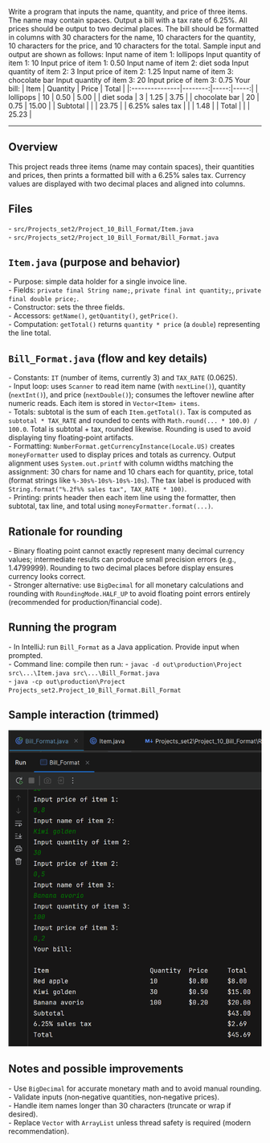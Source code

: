 Write a program that inputs the name, quantity, and price of three items. The
name may contain spaces. Output a bill with a tax rate of 6.25%. All prices should
be output to two decimal places. The bill should be formatted in columns with
30 characters for the name, 10 characters for the quantity, 10 characters for the
price, and 10 characters for the total. Sample input and output are shown as follows:
Input name of item 1:
lollipops
Input quantity of item 1:
10
Input price of item 1:
0.50
Input name of item 2:
diet soda
Input quantity of item 2:
3
Input price of item 2:
1.25
Input name of item 3:
chocolate bar
Input quantity of item 3:
20
Input price of item 3:
0.75
Your bill:
| Item           | Quantity | Price | Total |
|:---------------|--------:|-----:|-----:|
| lollipops      |      10 |  0.50 |  5.00 |
| diet soda      |       3 |  1.25 |  3.75 |
| chocolate bar  |      20 |  0.75 | 15.00 |
| Subtotal       |         |       | 23.75 |
| 6.25\% sales tax |       |       |  1.48 |
| Total          |         |       | 25.23 |

---

## Overview

This project reads three items (name may contain spaces), 
their quantities and prices, then prints a formatted bill with a 6.25% sales tax. 
Currency values are displayed with two decimal places and aligned into columns.

## Files

\- `src/Projects_set2/Project_10_Bill_Format/Item.java`  
\- `src/Projects_set2/Project_10_Bill_Format/Bill_Format.java`

## `Item.java` (purpose and behavior)

\- Purpose: simple data holder for a single invoice line.  
\- Fields: `private final String name;`, `private final int quantity;`, `private final double price;`.  
\- Constructor: sets the three fields.  
\- Accessors: `getName()`, `getQuantity()`, `getPrice()`.  
\- Computation: `getTotal()` returns `quantity * price` (a `double`) representing the line total.

## `Bill_Format.java` (flow and key details)

\- Constants: `IT` (number of items, currently 3) and `TAX_RATE` (0.0625).  
\- Input loop: uses `Scanner` to read item name (with `nextLine()`), quantity (`nextInt()`), and price (`nextDouble()`); consumes the leftover newline after numeric reads. Each item is stored in `Vector<Item> items`.  
\- Totals: subtotal is the sum of each `Item.getTotal()`. Tax is computed as `subtotal * TAX_RATE` and rounded to cents with `Math.round(... * 100.0) / 100.0`. Total is subtotal + tax, rounded likewise. Rounding is used to avoid displaying tiny floating‑point artifacts.  
\- Formatting: `NumberFormat.getCurrencyInstance(Locale.US)` creates `moneyFormatter` used to display prices and totals as currency. Output alignment uses `System.out.printf` with column widths matching the assignment: 30 chars for name and 10 chars each for quantity, price, total (format strings like `%-30s%-10s%-10s%-10s`). The tax label is produced with `String.format("%.2f%% sales tax", TAX_RATE * 100)`.  
\- Printing: prints header then each item line using the formatter, then subtotal, tax line, and total using `moneyFormatter.format(...)`.

## Rationale for rounding

\- Binary floating point cannot exactly represent many decimal currency values; intermediate results can produce small precision errors (e.g., 1.4799999). Rounding to two decimal places before display ensures currency looks correct.  
\- Stronger alternative: use `BigDecimal` for all monetary calculations and rounding with `RoundingMode.HALF_UP` to avoid floating point errors entirely (recommended for production/financial code).

## Running the program

\- In IntelliJ: run `Bill_Format` as a Java application. Provide input when prompted.  
\- Command line: compile then run:
\- `javac -d out\production\Project src\...\Item.java src\...\Bill_Format.java`  
\- `java -cp out\production\Project Projects_set2.Project_10_Bill_Format.Bill_Format`

## Sample interaction (trimmed)

![Bill screenshot](./Bill.PNG)


## Notes and possible improvements

\- Use `BigDecimal` for accurate monetary math and to avoid manual rounding.  
\- Validate inputs (non‑negative quantities, non‑negative prices).  
\- Handle item names longer than 30 characters (truncate or wrap if desired).  
\- Replace `Vector` with `ArrayList` unless thread safety is required (modern recommendation).